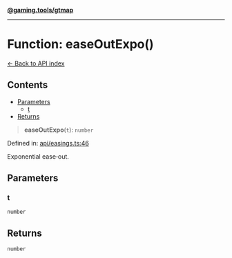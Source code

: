[**@gaming.tools/gtmap**](README.md)

***

# Function: easeOutExpo()

[← Back to API index](./README.md)

## Contents

- [Parameters](#parameters)
  - [t](#t)
- [Returns](#returns)

> **easeOutExpo**(`t`): `number`

Defined in: [api/easings.ts:46](https://github.com/gamingtools/gt-map/blob/05d69e937e6093e14da4884825215d18bb9b0084/packages/gtmap/src/api/easings.ts#L46)

Exponential ease‑out.

## Parameters

### t

`number`

## Returns

`number`
